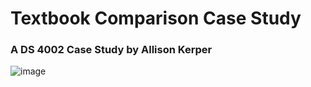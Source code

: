 # Textbook Comparison Case Study
### A DS 4002 Case Study by Allison Kerper
![image](https://github.com/user-attachments/assets/1092dfc2-bb94-46a8-a45f-19c7077df06f)

